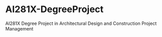 # AI281X-DegreeProject
AI281X Degree Project in Architectural Design and Construction Project Management
